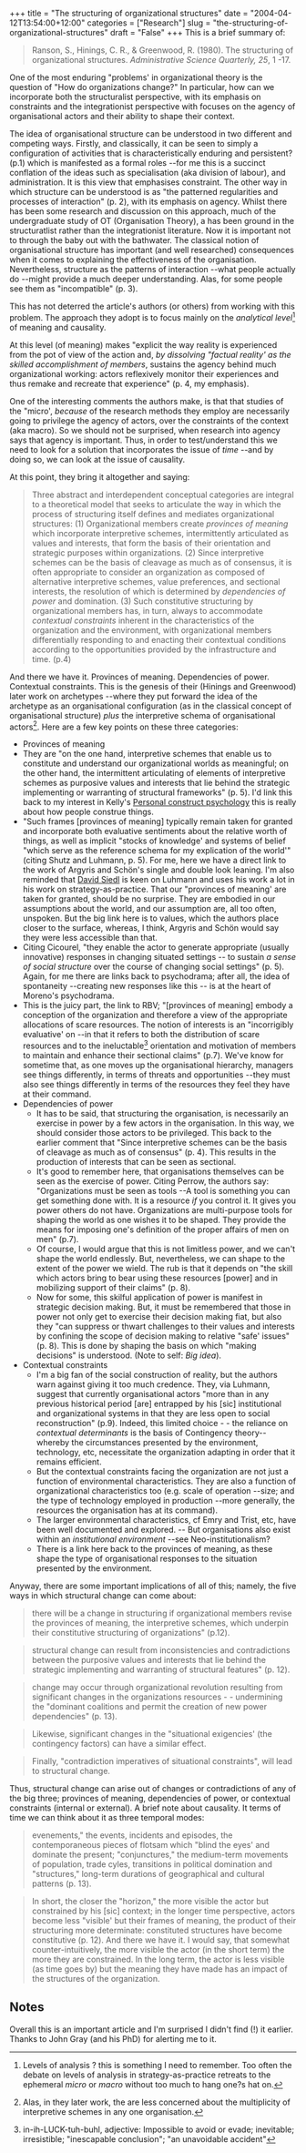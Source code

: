 +++
title = "The structuring of organizational structures"
date = "2004-04-12T13:54:00+12:00"
categories = ["Research"]
slug = "the-structuring-of-organizational-structures"
draft = "False"
+++
This is a brief summary of:

> Ranson, S., Hinings, C. R., & Greenwood,
R. (1980). The structuring of organizational structures.
_Administrative Science Quarterly, 25_, 1    -17.

One of the most enduring "problems' in organizational theory is
the question of "How do organizations change?" In particular, how
can we incorporate both the structuralist perspective, with its
emphasis on constraints and the integrationist perspective with
focuses on the agency of organisational actors and their ability to
shape their context.

The idea of organisational structure can be understood in two
different and competing ways. Firstly, and classically, it can be
seen to simply a configuration of activities that is
characteristically enduring and persistent? (p.1) which is
manifested as a formal roles    --for me this is a succinct conflation
of the ideas such as specialisation (aka division of labour), and
administration. It is this view that emphasises constraint. The
other way in which structure can be understood is as "the patterned
regularities and processes of interaction" (p. 2), with its
emphasis on agency. Whilst there has been some research and discussion
on this approach, much of the undergraduate study of OT (Organisation
Theory), a has been ground in the structuratlist rather than the integrationist literature.
Now it is important not to through the baby out with the bathwater.
The classical notion of organisational structure has important (and
well researched) consequences when it comes to explaining the
effectiveness of the organisation. Nevertheless, structure as
the patterns of interaction    --what people actually do    --might provide a
much deeper understanding. Alas, for some people see them as
"incompatible" (p. 3). 

This has not deterred the article's authors (or
others) from working with this problem. The approach they adopt is to
focus mainly on the _analytical level_[^1] of meaning and
causality.

At this level (of meaning) makes "explicit the way reality is
experienced from the pot of view of the action and, _by dissolving
"factual reality' as the skilled accomplishment of members_,
sustains the agency behind much organizational working: actors reflexively
monitor their experiences and thus remake and recreate that experience" (p. 4,
my emphasis).

One of the interesting comments the authors make, is that that studies of the
"micro', _because_ of the research methods they employ are necessarily going to
privilege the agency of actors, over the constraints of the context (aka
macro). So we should not be surprised, when research into agency says that
agency is important.  Thus, in order to test/understand this we need to look
for a solution that incorporates the issue of _time_    --and by doing so, we can
    look at the issue of causality.

At this point, they bring it altogether and saying:

> Three abstract and interdependent conceptual categories are
integral to a theoretical model that seeks to articulate the way
in which the process of structuring itself defines and mediates
organizational structures: (1) Organizational members create
_provinces of meaning_ which incorporate interpretive schemes,
intermittently articulated as values and interests, that form the
basis of their orientation and strategic purposes within
organizations. (2) Since interpretive schemes can be the basis of
cleavage as much as of consensus, it is often appropriate to
consider an organization as composed of alternative
interpretive schemes, value preferences, and sectional interests,
the resolution of which is determined by _dependencies of power_
and domination. (3) Such constitutive structuring by
organizational members has, in turn, always to accommodate
_contextual constraints_ inherent in the characteristics of the
organization and the environment, with organizational members
differentially responding to and enacting their contextual
conditions according to the opportunities provided by the
infrastructure and time. (p.4)

And there we have it. Provinces of meaning. Dependencies of power.
Contextual constraints. This is the genesis of their (Hinings and
Greenwood) later work on archetypes    --where they put forward the idea of
the archetype as an organisational configuration (as in the
classical concept of organisational structure) _plus_ the
interpretive schema of organisational actors[^2].
Here are a few key points on these three categories:

- Provinces of meaning
- They are "on the one hand, interpretive schemes that enable us
to constitute and understand our organizational worlds as
meaningful; on the other hand, the intermittent articulating of
elements of interpretive schemes as purposive values and interests
that lie behind the strategic implementing or warranting of
structural frameworks" (p. 5). I'd link this back to my interest in
Kelly's [Personal construct psychology](http://www.repgrid.com/pcp/)
this is really about how people construe things.
- "Such frames [provinces of meaning] typically remain taken for
granted and incorporate both evaluative sentiments about the relative
worth of things, as well as implicit "stocks of knowledge' and systems
of belief "which serve as the reference schema for my explication of
the world'" (citing Shutz and Luhmann, p. 5). For me, here we have a
direct link to the work of Argyris and Sch&ouml;n's single and double
look leaning. I'm also reminded that
[David Siedl](https://web.archive.org/web/20041230220946/http://www.bwl.uni-muenchen.de/personen/person.asp?id=999) is
keen on Luhmann and uses his work a lot in his work on
strategy-as-practice. That our "provinces of meaning' are taken for
granted, should be no surprise. They are embodied in our assumptions
about the world, and our assumption are, all too often, unspoken. But
the big link here is to values, which the authors place closer to the
surface, whereas, I think, Argyris and Sch&ouml;n would say they were
less accessible than that.
- Citing Cicourel, "they enable the actor to generate
appropriate (usually innovative) responses in changing situated
settings
-- to sustain _a sense of social structure_ over the course of
changing social settings" (p. 5). Again, for me there are links back
to psychodrama; after all, the idea of spontaneity    --creating new
responses like this
-- is at the heart of Moreno's psychodrama.
- This is the juicy part, the link to RBV;
"[provinces of meaning] embody a conception of the organization
and therefore a view of the appropriate allocations of scare
resources. The notion of interests is an "incorrigibly evaluative'
on
    --in that it refers to both the distribution of scare resources
and to the ineluctable[^3] orientation and motivation of members to
maintain and enhance their sectional claims" (p.7). We've know for
sometime that, as one moves up the organisational hierarchy,
managers see things differently, in terms of threats and
opportunities    --they must also see things differently in terms of the
resources they feel they have at their command.
- Dependencies of power
    - It has to be said, that structuring the organisation, is
necessarily an exercise in power by a few actors in the
organisation. In this way, we should consider those actors to be
privileged. This back to the earlier comment that "Since
interpretive schemes can be the basis of cleavage as much as of
consensus" (p. 4). This results in the production of interests that
can be seen as sectional.
    - It's good to remember here, that organisations themselves can
be seen as the exercise of power. Citing Perrow, the authors say:
"Organizations must be seen as tools    --A tool is something you can
get something done with. It is a resource _if_ you control it. It
gives you power others do not have. Organizations are multi-purpose
tools for shaping the world as one wishes it to be shaped. They provide
the means for imposing one's definition of the proper affairs of men
on men" (p.7).
    - Of course, I would argue that this is not limitless power, and
we can't shape the world endlessly. But, nevertheless, we can shape
to the extent of the power we wield. The rub is that it depends on "the
skill which actors bring to bear using these resources [power] and in
mobilizing support of their claims" (p. 8).
    - Now for some, this skilful application of power is manifest in
strategic decision making. But, it must be remembered that those in
power not only get to exercise their decision making fiat, but also
they "can suppress or thwart challenges to their values and interests
by confining the scope of decision making to relative "safe'
issues" (p. 8). This is done by shaping the basis on which "making
decisions" is understood. (Note to self: _Big idea_).
- Contextual constraints
    - I'm a big fan of the social construction of reality, but the
authors warn against giving it too much credence. They, via Luhmann,
suggest that currently organisational actors "more than in any
previous historical period [are] entrapped by his [sic]
institutional and organizational systems in that they are less
open to social reconstruction" (p.9). Indeed, this limited choice     -    -
the reliance on _contextual determinants_ is the basis of
Contingency theory--whereby the circumstances presented by the
environment, technology, etc, necessitate the organization
adapting in order that it remains efficient.
    - But the contextual constraints facing the organization are
not just a function of environmental characteristics. They are
also a function of organizational characteristics too (e.g.
scale of operation    --size; and the type of technology employed in
production    --more generally, the resources the organisation has at
its command).
    - The larger environmental characteristics, cf Emry and
Trist, etc, have been well documented and explored.
-- But organisations also exist within an _institutional
environment_    --see Neo-institutionalism?
    - There is a link here back to the provinces of meaning, as
these
shape the type of organisational responses to the situation
presented by the environment.

Anyway, there are some important implications of all of this;
namely, the five ways in which structural change can come about:

> there will be a change in structuring if organizational
members revise the provinces of meaning, the interpretive schemes,
which underpin their constitutive structuring of organizations"
(p.12).

> structural change can result from inconsistencies and
contradictions between the purposive values and interests that lie
behind the strategic implementing and warranting of structural
features" (p. 12).

> change may occur through organizational revolution resulting
from significant changes in the organizations resources     -    -
undermining the "dominant coalitions and permit the creation of
new power dependencies" (p. 13).

> Likewise, significant changes in the "situational exigencies'
(the contingency factors) can have a similar effect.

> Finally, "contradiction imperatives of situational
constraints", will lead to structural change.

Thus, structural change can arise out of changes or contradictions
of any of the big three; provinces of meaning, dependencies of power,
or contextual constraints (internal or external).
A brief note about causality. It terms of time we can think about it
as three temporal modes:

> evenements," the events, incidents and episodes, the
contemporaneous pieces of flotsam which "blind the eyes' and
dominate the present; "conjunctures," the medium-term movements of
population, trade cyles, transitions in political domination and
"structures," long-term durations of geographical and cultural
patterns (p. 13).

> In short, the closer the "horizon," the more visible the actor
but constrained by his [sic] context; in the longer time
perspective, actors become less "visible' but their frames of
meaning, the product of their structuring more determinate:
constituted structures have become constitutive (p. 12).
And there we have it. I would say, that somewhat counter-intuitively,
the more visible the actor (in the short term) the more they are
constrained. In the long term, the actor is less visible (as time goes
by) but the meaning they have made has an impact of the structures of
the organization.

## Notes

Overall this is an important article and I'm surprised I didn't
find (!) it earlier. Thanks to John Gray (and his PhD) for alerting
me to it.


[^1]: Levels of analysis ? this is something I need to remember. Too
    often the debate on levels of analysis in strategy-as-practice
    retreats
    to the ephemeral _micro_ or _macro_ without too much to hang
    one?s
    hat on.

[^2]: Alas, in they later work, the are less concerned about the
    multiplicity of interpretive schemes in any one organisation.

[^3]: in-ih-LUCK-tuh-buhl, adjective: Impossible to avoid or evade;
    inevitable; irresistible; "inescapable conclusion"; "an
    unavoidable accident"

